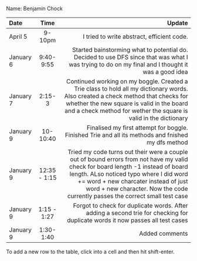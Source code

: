 Name: Benjamin Chock

| Date      |     Time     |                                                                                                                                                                                                                                                                                               Update |
|:----------|:------------:|-----------------------------------------------------------------------------------------------------------------------------------------------------------------------------------------------------------------------------------------------------------------------------------------------------:|
| April 5   |    9-10pm    |                                                                                                                                                                                                                                                           I tried to write abstract, efficient code. |
| January 6 |  9:40-9:55   |                                                                                                                                                    Started bainstorming what to potential do. Decided to use DFS since that was what I was trying to do on my final and I thought it was a good idea |
| January 7 |   2:15- 3    |                                                   Continued working on my boggle. Created a Trie class to hold all my dictionary words. Also created a check method that checks for whether the new square is valid in the board and a check method for wether the square is valid in the dictionary |
| January 9 |   10-10:40   |                                                                                                                                                                                                   Finalised my first attempt for boggle. Finished Trie and all its methods and fnished my dfs method |
| January 9 | 12:35 - 1:15 | Tried my code turns out their were a couple out of bound errors from not have my valid check for board length -1 instead of board length. ALso noticed typo where I did word += word + new charcater instead of just word + new character. Now the code currently passes the correct small test case |
| January 9 | 1:15 - 1:27  |                                                                                                                                                                        Forgot to check for duplicate words. After adding a second trie for checking for duplicate words it now passes all test cases |
| January 9 |  1:30-1:40   |                                                                                                                                                                                                                                                                                       Added comments |


To add a new row to the table, click into a cell and then hit shift-enter.